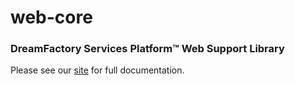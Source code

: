 # web-core

### DreamFactory Services Platform&trade; Web Support Library

Please see our [site](http://dreamfactorysoftware.github.io) for full documentation.
